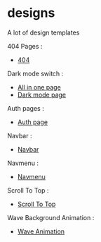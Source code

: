 # designs
A lot of design templates

404 Pages :
- <a href="./404/404.html">404</a>

Dark mode switch :
- <a href="./dark_mode/all-in-one.html">All in one page</a>
- <a href="./dark_mode/index.html">Dark mode page</a>

Auth pages :
- <a href="./login_register_form/login_form.html">Auth page</a>

Navbar :
- <a href="./navbar/navbar.html">Navbar</a>

Navmenu :
- <a href="./navmenu/navmenu.html">Navmenu</a>

Scroll To Top :
- <a href="./scrollToTop/scrollToTop.html">Scroll To Top</a>

Wave Background Animation :
- <a href="./wave_bg_animation/wave.html">Wave Animation</a>